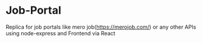 # Job-Portal
Replica for job portals like mero job(https://merojob.com/) or any other
APIs using node-express and Frontend via React
